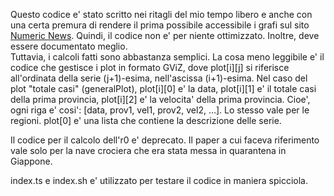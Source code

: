 Questo codice e' stato scritto nei ritagli del mio tempo libero e anche con una certa premura di rendere il prima possibile accessibile i grafi sul sito [Numeric News](https://numericnews.github.io/). 
Quindi, il codice non e' per niente ottimizzato. Inoltre, deve essere documentato meglio.  
Tuttavia, i calcoli fatti sono abbastanza semplici. La cosa meno leggibile e' il codice che gestisce i plot in formato GViZ, dove plot[i][j] si riferisce all'ordinata della serie (j+1)-esima, nell'ascissa (i+1)-esima. Nel caso del plot "totale casi" (generalPlot), plot[i][0] e' la data, plot[i][1] e' il totale casi della prima provincia, plot[i][2] e' la velocita' della prima provincia. Cioe', ogni riga e' cosi': [data, prov1, vel1, prov2, vel2, ...]. Lo stesso vale per le regioni. plot[0] e' una lista che contiene la descrizione delle serie. 

Il codice per il calcolo dell'r0 e' deprecato. Il paper a cui faceva riferimento vale solo per la nave crociera che era stata messa in quarantena in Giappone.  

index.ts e index.sh e' utilizzato per testare il codice in maniera spicciola. 
